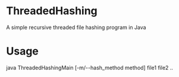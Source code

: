 # ThreadedHashing
A simple recursive threaded file hashing program in Java


# Usage
java ThreadedHashingMain [-m/--hash_method method] file1 file2 ..


